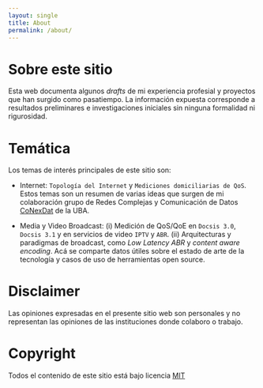 ```yaml
---
layout: single
title: About
permalink: /about/
---
```


# Sobre este sitio

Esta web documenta algunos *drafts* de mi experiencia profesial y proyectos que han surgido como pasatiempo. La información expuesta corresponde a resultados preliminares e investigaciones iniciales sin ninguna formalidad ni rigurosidad.

# Temática

Los temas de interés principales de este sitio son:

*  Internet: `Topología del Internet` y `Mediciones domiciliarias de QoS`. Estos temas son un resumen de varias ideas que surgen de mi colaboración grupo de Redes Complejas y Comunicación de Datos [CoNexDat](http://cnet.fi.uba.ar/) de la UBA.

* Media y Video Broadcast: (i) Medición de QoS/QoE en `Docsis 3.0`, `Docsis 3.1` y en servicios de video `IPTV` y `ABR`. (ii) Arquitecturas y paradigmas de broadcast, como *Low Latency ABR* y *content aware encoding*. Acá se comparte datos útiles sobre el estado de arte de la tecnología y casos de uso de herramientas open source.



# Disclaimer

Las opiniones expresadas en el presente sitio web son personales y no representan las opiniones de las instituciones donde colaboro o trabajo.

# Copyright

Todos el contenido de este sitio está bajo licencia [MIT](https://choosealicense.com/licenses/mit/)